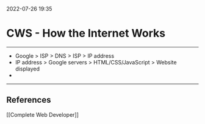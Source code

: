 2022-07-26 19:35
# CWS - How the Internet Works
---

* Google > ISP > DNS > ISP > IP address
* IP address > Google servers > HTML/CSS/JavaScript > Website displayed
* 



---
## References
[[Complete Web Developer]]